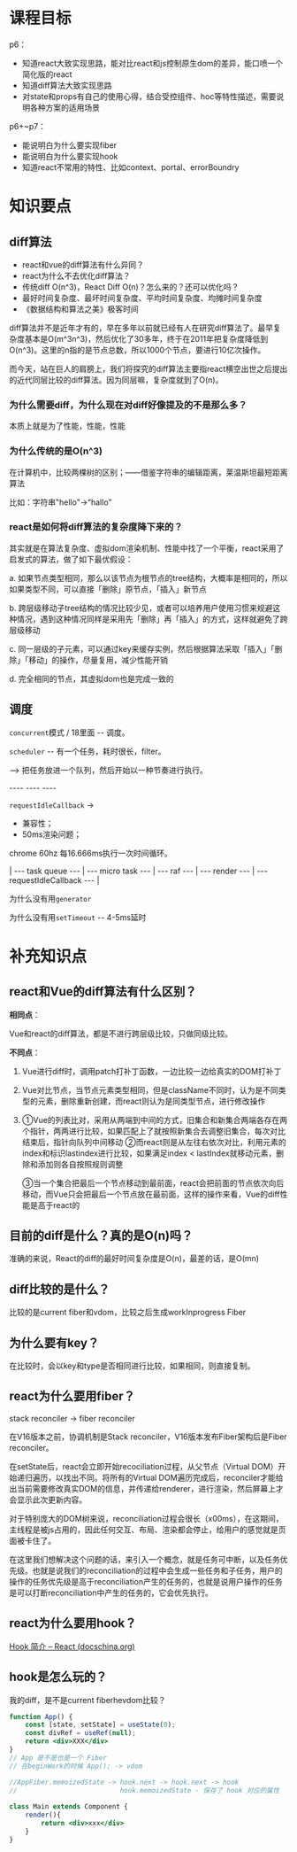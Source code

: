 # 课程目标

p6：

* 知道react大致实现思路，能对比react和js控制原生dom的差异，能口喷一个简化版的react
* 知道diff算法大致实现思路
* 对state和props有自己的使用心得，结合受控组件、hoc等特性描述，需要说明各种方案的适用场景

p6+~p7：

* 能说明白为什么要实现fiber
* 能说明白为什么要实现hook
* 知道react不常用的特性、比如context、portal、errorBoundry

# 知识要点

## diff算法

* react和vue的diff算法有什么异同？
* react为什么不去优化diff算法？
* 传统diff O(n^3)，React Diff O(n)？怎么来的？还可以优化吗？
* 最好时间复杂度、最坏时间复杂度、平均时间复杂度、均摊时间复杂度
* 《数据结构和算法之美》极客时间

diff算法并不是近年才有的，早在多年以前就已经有人在研究diff算法了。最早复杂度基本是O(m^3n^3)，然后优化了30多年，终于在2011年把复杂度降低到O(n^3)。这里的n指的是节点总数，所以1000个节点，要进行10亿次操作。

而今天，站在巨人的肩膀上，我们将探究的diff算法主要指react横空出世之后提出的近代同层比较的diff算法。因为同层嘛，复杂度就到了O(n)。

### 为什么需要diff，为什么现在对diff好像提及的不是那么多？

本质上就是为了性能，性能，性能

### 为什么传统的是O(n^3)

在计算机中，比较两棵树的区别；——借鉴字符串的编辑距离，莱温斯坦最短距离算法

比如：字符串"hello"->“hallo”

### react是如何将diff算法的复杂度降下来的？

其实就是在算法复杂度、虚拟dom渲染机制、性能中找了一个平衡，react采用了启发式的算法，做了如下最优假设：

a. 如果节点类型相同，那么以该节点为根节点的tree结构，大概率是相同的，所以如果类型不同，可以直接「删除」原节点，「插入」新节点

b. 跨层级移动子tree结构的情况比较少见，或者可以培养用户使用习惯来规避这种情况，遇到这种情况同样是采用先「删除」再「插入」的方式，这样就避免了跨层级移动

c. 同一层级的子元素，可以通过key来缓存实例，然后根据算法采取「插入」「删除」「移动」的操作，尽量复用，减少性能开销

d. 完全相同的节点，其虚拟dom也是完成一致的

## 调度

`concurrent`模式 / 18里面 -- 调度。

`scheduler` -- 有一个任务，耗时很长，filter。

--> 把任务放进一个队列，然后开始以一种节奏进行执行。

\---- ---- ----

`requestIdleCallback` -> 

* 兼容性；
* 50ms渲染问题；

chrome 60hz 每16.666ms执行一次时间循环。

\| --- task queue --- | --- micro task --- | --- raf --- | --- render --- | --- requestIdleCallback --- |

为什么没有用`generator`

为什么没有用`setTimeout` -- 4-5ms延时

# 补充知识点

## react和Vue的diff算法有什么区别？

**相同点**：

Vue和react的diff算法，都是不进行跨层级比较，只做同级比较。

**不同点**：

1. Vue进行diff时，调用patch打补丁函数，一边比较一边给真实的DOM打补丁

2. Vue对比节点，当节点元素类型相同，但是className不同时，认为是不同类型的元素，删除重新创建，而react则认为是同类型节点，进行修改操作

3. ①Vue的列表比对，采用从两端到中间的方式，旧集合和新集合两端各存在两个指针，两两进行比较，如果匹配上了就按照新集合去调整旧集合，每次对比结束后，指针向队列中间移动	②而react则是从左往右依次对比，利用元素的index和标识lastindex进行比较，如果满足index < lastIndex就移动元素，删除和添加则各自按照规则调整

   ③当一个集合把最后一个节点移动到最前面，react会把前面的节点依次向后移动，而Vue只会把最后一个节点放在最前面，这样的操作来看，Vue的diff性能是高于react的

## 目前的diff是什么？真的是O(n)吗？

准确的来说，React的diff的最好时间复杂度是O(n)，最差的话，是O(mn)

## diff比较的是什么？

比较的是current fiber和vdom，比较之后生成workInprogress Fiber

## 为什么要有key？

在比较时，会以key和type是否相同进行比较，如果相同，则直接复制。

## react为什么要用fiber？

stack reconciler -> fiber reconciler

在V16版本之前，协调机制是Stack reconciler，V16版本发布Fiber架构后是Fiber reconciler。

在setState后，react会立即开始recociliation过程，从父节点（Virtual DOM）开始递归遍历，以找出不同。将所有的Virtual DOM遍历完成后，reconciler才能给出当前需要修改真实DOM的信息，并传递给renderer，进行渲染，然后屏幕上才会显示此次更新内容。

对于特别庞大的DOM树来说，reconciliation过程会很长（x00ms），在这期间，主线程是被js占用的，因此任何交互、布局、渲染都会停止，给用户的感觉就是页面被卡住了。

在这里我们想解决这个问题的话，来引入一个概念，就是任务可中断，以及任务优先级。也就是说我们的reconciliation的过程中会生成一些任务和子任务，用户的操作的任务优先级是高于reconciliation产生的任务的，也就是说用户操作的任务是可以打断reconciliation中产生的任务的，它会优先执行。

## react为什么要用hook？

[Hook 简介 – React (docschina.org)](https://react.docschina.org/docs/hooks-intro.html#motivation)

## hook是怎么玩的？

我的diff，是不是current fiberhevdom比较？

```jsx
function App() {
    const [state, setState] = useState(0);
    const divRef = useRef(null);
    return <div>XXX</div>
}
// App 是不是也是⼀个 Fiber
// 在beginWork的时候 App(); -> vdom

//AppFiber.memoizedState -> hook.next -> hook.next -> hook
//							hook.memoizedState - 保存了 hook 对应的属性
 
class Main extends Component {
    render(){
        return <div>xxx</div>
    }
}
```


